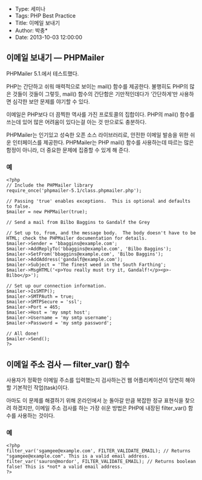 - Type: 세미나
- Tags: PHP Best Practice
- Title: 이메일 보내기
- Author: 박충*
- Date: 2013-10-03 12:00:00

## 이메일 보내기 ― PHPMailer

PHPMailer 5.1.에서 테스트했다.

PHP는 간단하고 쉬워 매력적으로 보이는 mail() 함수를 제공한다. 불행히도 PHP의 많은 것들이 것들이 그렇듯, mail() 함수의 간단함은 기만적인데다가 ‘간단하게’만 사용하면 심각한 보안 문제를 야기할 수 있다.

이메일은 PHP보다 더 끔찍한 역사를 가진 프로토콜의 집합이다. PHP의 mail() 함수를 쓰는데 있어 많은 어려움이 있다는걸 아는 것 만으로도 충분하다.

PHPMailer는 인기있고 성숙한 오픈 소스 라이브러리로, 안전한 이메일 발송을 위한 쉬운 인터페이스를 제공한다. PHPMailer는 PHP mail() 함수를 사용하는데 따르는 많은 함정이 아니라, 더 중요한 문제에 집중할 수 있게 해 준다.

### 예

	<?php
	// Include the PHPMailer library
	require_once('phpmailer-5.1/class.phpmailer.php');
	 
	// Passing 'true' enables exceptions.  This is optional and defaults to false.
	$mailer = new PHPMailer(true);
	 
	// Send a mail from Bilbo Baggins to Gandalf the Grey
	 
	// Set up to, from, and the message body.  The body doesn't have to be HTML; check the PHPMailer documentation for details.
	$mailer->Sender = 'bbaggins@example.com';
	$mailer->AddReplyTo('bbaggins@example.com', 'Bilbo Baggins');
	$mailer->SetFrom('bbaggins@example.com', 'Bilbo Baggins');
	$mailer->AddAddress('gandalf@example.com');
	$mailer->Subject = 'The finest weed in the South Farthing';
	$mailer->MsgHTML('<p>You really must try it, Gandalf!</p><p>-Bilbo</p>');
	 
	// Set up our connection information.
	$mailer->IsSMTP();
	$mailer->SMTPAuth = true;
	$mailer->SMTPSecure = 'ssl';
	$mailer->Port = 465;
	$mailer->Host = 'my smpt host';
	$mailer->Username = 'my smtp username';
	$mailer->Password = 'my smtp password';
	 
	// All done!
	$mailer->Send();
	?>

## 이메일 주소 검사 ― filter_var() 함수

사용자가 정확한 이메일 주소를 입력했는지 검사하는건 웹 어플리케이션이 당연히 해야 할 기본적인 작업(task)이다. 

아마도 이 문제를 해결하기 위해 온라인에서 눈 돌아갈 만큼 복잡한 정규 표현식을 찾으려 하겠지만, 이메일 주소 검사를 하는 가장 쉬운 방법은 PHP에 내장된 filter_var() 함수를 사용하는 것이다.

### 예

	<?php
	filter_var('sgamgee@example.com', FILTER_VALIDATE_EMAIL); // Returns "sgamgee@example.com". This is a valid email address.
	filter_var('sauron@mordor', FILTER_VALIDATE_EMAIL); // Returns boolean false! This is *not* a valid email address.
	?>
